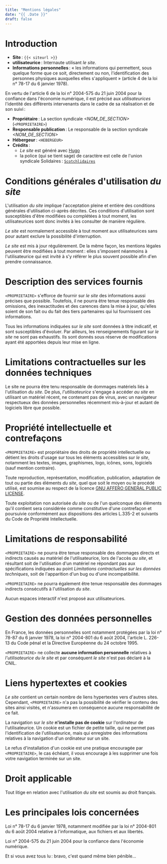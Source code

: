```yaml
---
title: "Mentions légales"
date: "{{ .Date }}"
draft: false
---
```


Introduction
============

- **Site** : `{{< siteurl >}}`
- **utilisateurice** : Internaute utilisant _le site_.
- **Informations personnelles** : « les informations qui permettent, sous quelque forme que ce soit, directement ou non, l'identification des personnes physiques auxquelles elles s'appliquent » (article 4 de la loi n° 78-17 du 6 janvier 1978).

En vertu de l'article 6 de la loi n° 2004-575 du 21 juin 2004 pour la confiance dans l'économie numérique, il est précisé aux _utilisateurices_ l'identité des différents intervenants dans le cadre de sa réalisation et de son suivi :

- **Propriétaire** : La section syndicale _<NOM_DE_SECTION>_ (`<PROPRIETAIRE>`)
- **Responsable publication** : Le responsable de la section syndicale _<NOM_DE_SECTION>_
- **Hébergeur** : `<HEBERGEUR>`
- **Crédits** :
    - _Le site_ est généré avec [Hugo](http://gohugo.io/)
    - la police (qui se tient sage) de caractère est celle de l'union syndicale Solidaires : [`Scotchlidaires`](https://ancien.solidaires.org/Police-de-caracteres-logo-Solidaires)


Conditions générales d'utilisation _du site_
============================================

L'utilisation _du site_ implique l'acceptation pleine et entière des conditions générales d'utilisation ci-après décrites. Ces conditions d'utilisation sont susceptibles d'être modifiées ou complétées à tout moment, les utilisateurices sont donc invités à les consulter de manière régulière.

_Le site_ est normalement accessible à tout moment aux utilisateurices sans pour autant exclure la possibilité d'interruption.

_Le site_ est mis à jour régulièrement. De la même façon, les mentions légales peuvent être modifiées à tout moment : elles s'imposent néanmoins à l'utilisateurice qui est invité à s'y référer le plus souvent possible afin d'en prendre connaissance.


Description des services fournis
================================

`<PROPRIETAIRE>` s'efforce de fournir sur _le site_ des informations aussi précises que possible. Toutefois, il ne pourra être tenue responsable des omissions, des inexactitudes et des carences dans la mise à jour, qu'elles soient de son fait ou du fait des tiers partenaires qui lui fournissent ces informations.

Tous les informations indiquées sur _le site_ sont données à titre indicatif, et sont susceptibles d'évoluer. Par ailleurs, les renseignements figurant sur _le site_ ne sont pas exhaustifs. Ils sont donnés sous réserve de modifications ayant été apportées depuis leur mise en ligne.


Limitations contractuelles sur les données techniques
=====================================================

Le site ne pourra être tenu responsable de dommages matériels liés à l'utilisation _du site_. De plus, _l'utilisateurice_ s'engage à accéder _au site_ en utilisant un matériel récent, ne contenant pas de virus, avec un navigateur respectueux des données personnelles récemment mis-à-jour et autant de logiciels libre que possible.


Propriété intellectuelle et contrefaçons
========================================

`<PROPRIETAIRE>` est propriétaire des droits de propriété intellectuelle ou détient les droits d'usage sur tous les éléments accessibles sur _le site_, notamment les textes, images, graphismes, logo, icônes, sons, logiciels (sauf mention contraire).

Toute reproduction, représentation, modification, publication, adaptation de tout ou partie des éléments _du site_, quel que soit le moyen ou le procédé utilisé, est soumise au respect de la licence [GNU AFFERO GENERAL PUBLIC LICENSE](https://framagit.org/hugolidaires/site-template/-/raw/stable/LICENSE.md).

Toute exploitation non autorisée _du site_ ou de l'un quelconque des éléments qu'il contient sera considérée comme constitutive d'une contrefaçon et poursuivie conformément aux dispositions des articles L.335-2 et suivants du Code de Propriété Intellectuelle.


Limitations de responsabilité
=============================

`<PROPRIETAIRE>` ne pourra être tenue responsable des dommages directs et indirects causés au matériel de l'utilisateurice, lors de l'accès _au site_, et résultant soit de l'utilisation d'un matériel ne répondant pas aux spécifications indiquées au point _Limitations contractuelles sur les données techniques_, soit de l'apparition d'un bug ou d'une incompatibilité.

`<PROPRIETAIRE>` ne pourra également être tenue responsable des dommages indirects consécutifs à l'utilisation _du site_.

Aucun espaces interactif n'est proposé aux utilisateurices.


Gestion des données personnelles
================================

En France, les données personnelles sont notamment protégées par la loi n° 78-87 du 6 janvier 1978, la loi n° 2004-801 du 6 août 2004, l'article L. 226-13 du Code pénal et la Directive Européenne du 24 octobre 1995.

`<PROPRIETAIRE>` ne collecte **aucune information personnelle** relatives à _l'utilisateurice du le site_ et par conséquent _le site_ n'est pas déclaré à la CNIL.


Liens hypertextes et cookies
============================

_Le site_ contient un certain nombre de liens hypertextes vers d'autres sites. Cependant, `<PROPRIETAIRE>` n'a pas la possibilité de vérifier le contenu des sites ainsi visités, et n'assumera en conséquence aucune responsabilité de ce fait.

La navigation sur _le site_ **n'installe pas de cookie** sur l'ordinateur de l'utilisateurice. Un cookie est un fichier de petite taille, qui ne permet pas l'identification de l'utilisateurice, mais qui enregistre des informations relatives à la navigation d'un ordinateur sur un site.

Le refus d'installation d'un cookie est une pratique encouragée par `<PROPRIETAIRE>`, le cas échéant, il vous encourage à les supprimer une fois votre navigation terminée sur un site.


Droit applicable
================

Tout litige en relation avec l'utilisation _du site_ est soumis au droit français.


Les principales lois concernées
===============================

Loi n° 78-17 du 6 janvier 1978, notamment modifiée par la loi n° 2004-801 du 6 août 2004 relative à l'informatique, aux fichiers et aux libertés.

Loi n° 2004-575 du 21 juin 2004 pour la confiance dans l'économie numérique.

Et si vous avez tous lu : bravo, c'est quand même bien pénible…
